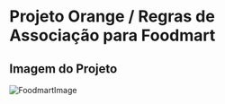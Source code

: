 # Projeto Orange / Regras de Associação para Foodmart
## Imagem do Projeto
![FoodmartImage](/images/FoodMart.PNG)